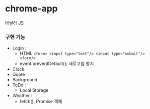 # chrome-app
바닐라 JS

### 구현 기능
* Login :
  * HTML `<form> <input type="text"/> <input type="submit"/> <form/>`
  * event.preventDefault(); 새로고침 방지
* Clock
* Quote
* Background
* ToDo :
  * Local Storage
* Weather :
  * fetch(), Promise 객체
